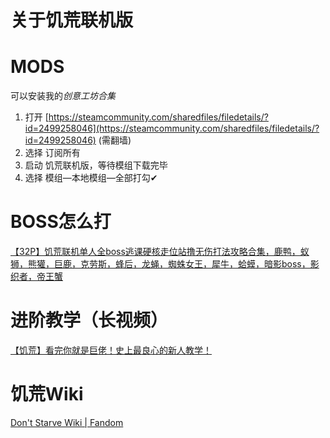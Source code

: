 # 关于饥荒联机版
# MODS
可以安装我的*创意工坊合集*
1. 打开 [https://steamcommunity.com/sharedfiles/filedetails/?id=2499258046](https://steamcommunity.com/sharedfiles/filedetails/?id=2499258046) (需翻墙)
2. 选择 订阅所有
3. 启动 饥荒联机版，等待模组下载完毕
4. 选择 模组—本地模组—全部打勾✔

# BOSS怎么打
[【32P】饥荒联机单人全boss逃课硬核走位站撸无伤打法攻略合集，鹿鸭，蚁狮，熊獾，巨鹿，克劳斯，蜂后，龙蝇，蜘蛛女王，犀牛，蛤蟆，暗影boss，影织者，帝王蟹](https://www.bilibili.com/video/BV1qj411f7FP)

# 进阶教学（长视频）
[【饥荒】看完你就是巨佬！史上最良心的新人教学！](https://www.bilibili.com/video/BV1yK4y1976V)

# 饥荒Wiki
[Don't Starve Wiki | Fandom](https://dontstarve.fandom.com/)